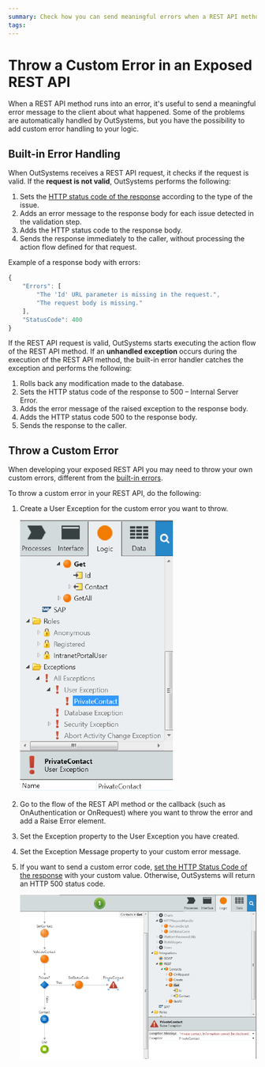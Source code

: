 ```yaml
---
summary: Check how you can send meaningful errors when a REST API method runs into an error.
tags: 
---
```


# Throw a Custom Error in an Exposed REST API

When a REST API method runs into an error, it's useful to send a meaningful error message to the client about what happened. Some of the problems are automatically handled by OutSystems, but you have the possibility to add custom error handling to your logic.

## Built-in Error Handling

When OutSystems receives a REST API request, it checks if the request is valid. If the **request is not valid**, OutSystems performs the following:

1. Sets the [HTTP status code of the response](<../../../ref/extensibility-and-integration/rest-apis/exposed-rest-api/built-in-http-status-codes.md>) according to the type of the issue. 
1. Adds an error message to the response body for each issue detected in the validation step. 
1. Adds the HTTP status code to the response body. 
1. Sends the response immediately to the caller, without processing the action flow defined for that request. 

Example of a response body with errors:

```javascript
{
    "Errors": [
        "The 'Id' URL parameter is missing in the request.",
        "The request body is missing."
    ],
    "StatusCode": 400
}
```    

If the REST API request is valid, OutSystems starts executing the action flow of the REST API method. If an **unhandled exception** occurs during the execution of the REST API method, the built-in error handler catches the exception and performs the following:

1. Rolls back any modification made to the database. 
1. Sets the HTTP status code of the response to 500 – Internal Server Error. 
1. Adds the error message of the raised exception to the response body. 
1. Adds the HTTP status code 500 to the response body. 
1. Sends the response to the caller. 

## Throw a Custom Error

When developing your exposed REST API you may need to throw your own custom errors, different from the [built-in errors](<../../../ref/extensibility-and-integration/rest-apis/exposed-rest-api/built-in-http-status-codes.md>).

To throw a custom error in your REST API, do the following:

1. Create a User Exception for the custom error you want to throw.  

    ![](images/ss-rest-add-custom-error-1.png) 

1. Go to the flow of the REST API method or the callback (such as OnAuthentication or OnRequest) where you want to throw the error and add a Raise Error element. 

1. Set the Exception property to the User Exception you have created. 

1. Set the Exception Message property to your custom error message. 

1. If you want to send a custom error code, [set the HTTP Status Code of the response](<change-the-http-status-code-of-a-rest-api.md>) with your custom value. Otherwise, OutSystems will return an HTTP 500 status code. 

    ![](images/ss-rest-add-custom-error-2.png)
